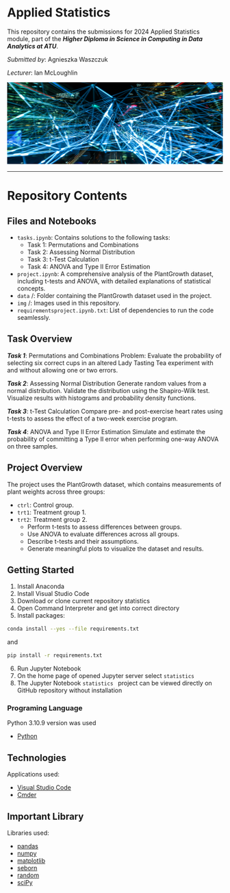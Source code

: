 
# Applied Statistics

This repository contains the submissions for 2024 Applied Statistics module, part of the <em><strong>Higher Diploma in Science in Computing in Data Analytics at ATU</strong></em>.  

*Submitted by*: Agnieszka Waszczuk 

*Lecturer*: Ian McLoughlin


<img src="photo.jpg" style="width:1128px; height:191px"/>


*** 
# Repository Contents

##  Files and Notebooks
* <code>tasks.ipynb</code>: Contains solutions to the following tasks:
    * Task 1: Permutations and Combinations
    * Task 2: Assessing Normal Distribution
    * Task 3: t-Test Calculation
    * Task 4: ANOVA and Type II Error Estimation
* <code>project.ipynb</code>: A comprehensive analysis of the PlantGrowth dataset, including t-tests and ANOVA, with detailed explanations of statistical concepts.
* <code>data</code> /: Folder containing the PlantGrowth dataset used in the project.
* <code>img</code> /: Images used in this repository.
* <code>requirementsproject.ipynb.txt</code>: List of dependencies to run the code seamlessly.

## Task Overview

<em><strong>Task 1</strong></em>: Permutations and Combinations
Problem: Evaluate the probability of selecting six correct cups in an altered Lady Tasting Tea experiment with and without allowing one or two errors.

<em><strong>Task 2</strong></em>: Assessing Normal Distribution
Generate random values from a normal distribution.
Validate the distribution using the Shapiro-Wilk test.
Visualize results with histograms and probability density functions.

<em><strong>Task 3</strong></em>: t-Test Calculation
Compare pre- and post-exercise heart rates using t-tests to assess the effect of a two-week exercise program.

<em><strong>Task 4</strong></em>: ANOVA and Type II Error Estimation
Simulate and estimate the probability of committing a Type II error when performing one-way ANOVA on three samples.


## Project Overview

The project uses the PlantGrowth dataset, which contains measurements of plant weights across three groups:
* <code>ctrl</code>: Control group.
* <code>trt1</code>: Treatment group 1.
* <code>trt2</code>: Treatment group 2.
    * Perform t-tests to assess differences between groups.
    * Use ANOVA to evaluate differences across all groups.
    * Describe t-tests and their assumptions.
    * Generate meaningful plots to visualize the dataset and results.



## Getting Started

1. Install Anaconda
2. Install Visual Studio Code
3. Download or clone current repository statistics
4. Open Command Interpreter and get into correct directory
5. Install packages:
```bash
conda install --yes --file requirements.txt
```
and

```bash
pip install -r requirements.txt
```

6. Run Jupyter Notebook
7. On the home page of opened Jupyter server select <code>statistics</code>
8. The Jupyter Notebook <code>statistics </code> project can be viewed directly on GitHub repository without installation 


### Programing Language 

Python 3.10.9 version was used

* [Python](https://www.python.org/)

## Technologies 

Applications used: 

* [Visual Studio Code](https://code.visualstudio.com/)
* [Cmder](https://cmder.app/)



## Important Library 

Libraries used:

* [pandas](https://pandas.pydata.org/)
* [numpy](https://numpy.org/)
* [matplotlib](https://matplotlib.org/)
* [seborn](https://seaborn.pydata.org/)
* [random](https://docs.python.org/3/library/random.html)
* [sciPy](https://scipy.org/ )


